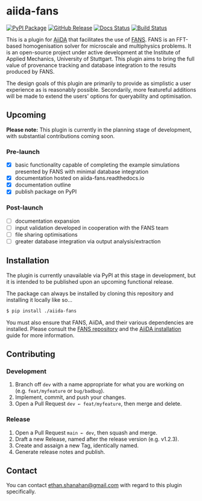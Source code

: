 
# aiida-fans

[![PyPI Package][pypi-badge]][pypi-link]
[![GitHub Release][release-badge]][release-link]
[![Docs Status][docs-badge]][docs-link]
[![Build Status][ci-badge]][ci-link]

This is a plugin for [AiiDA][aiida-link] that facilitates the use of [FANS][FANS-link]. FANS is an FFT-based homogenisation solver for microscale and multiphysics problems. It is an open-source project under active development at the Institute of Applied Mechanics, University of Stuttgart. This plugin aims to bring the full value of provenance tracking and database integration to the results produced by FANS.

The design goals of this plugin are primarily to provide as simplistic a user experience as is reasonably possible. Secondarily, more featureful additions will be made to extend the users' options for queryability and optimisation.

## Upcoming
**Please note:** This plugin is currently in the planning stage of development, with substantial contributions coming soon.

### Pre-launch
- [x] basic functionality capable of completing the example simulations presented by FANS with minimal database integration
- [x] documentation hosted on aiida-fans.readthedocs.io
- [x] documentation outline
- [x] publish package on PyPI

### Post-launch
- [ ] documentation expansion
- [ ] input validation developed in cooperation with the FANS team
- [ ] file sharing optimisations
- [ ] greater database integration via output analysis/extraction 

## Installation
The plugin is currently unavailable via PyPI at this stage in development, but it is intended to be published upon an upcoming functional release.

The package can always be installed by cloning this repository and installing it locally like so...

```bash
$ pip install ./aiida-fans
```

You must also ensure that FANS, AiiDA, and their various dependencies are installed. Please consult the [FANS repository][FANS-link] and the [AiiDA installation][aiida-install-link] guide for more information.

## Contributing

### Development
1. Branch off `dev` with a name appropriate for what you are working on (e.g. `feat/myfeature` or `bug/badbug`).
2. Implement, commit, and push your changes.
3. Open a Pull Request `dev ← feat/myfeature`, then merge and delete.

### Release
1. Open a Pull Request `main ← dev`, then squash and merge.
2. Draft a new Release, named after the release version (e.g. v1.2.3).
3. Create and assaign a new Tag, identically named.
3. Generate release notes and publish.

## Contact

You can contact ethan.shanahan@gmail.com with regard to this plugin specifically.

<!-- URLs -->
[pypi-badge]: https://badge.fury.io/py/aiida-fans.svg
[pypi-link]: https://badge.fury.io/py/aiida-fans
[release-badge]: https://img.shields.io/github/v/release/ethan-shanahan/aiida-fans?include_prereleases
[release-link]: https://github.com/ethan-shanahan/aiida-fans/releases
[ci-badge]: https://github.com/ethan-shanahan/aiida-fans/actions/workflows/ci.yml/badge.svg?branch=main
[ci-link]: https://github.com/ethan-shanahan/aiida-fans/actions
[cov-badge]: https://coveralls.io/repos/github/ethan-shanahan/aiida-fans/badge.svg?branch=main
[cov-link]: https://coveralls.io/github/ethan-shanahan/aiida-fans?branch=main
[docs-badge]: https://readthedocs.org/projects/aiida-fans/badge
[docs-link]: http://aiida-fans.readthedocs.io/

[aiida-link]: https://www.aiida.net/
[aiida-install-link]: https://aiida.readthedocs.io/projects/aiida-core/en/latest/installation/index.html
[FANS-link]: https://github.com/DataAnalyticsEngineering/FANS
